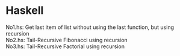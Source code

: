 # Haskell

No1.hs: Get last item of list without using the last function, but using recursion<br>
No2.hs: Tail-Recursive Fibonacci using recursion<br>
No3.hs: Tail-Recursive Factorial using recursion
